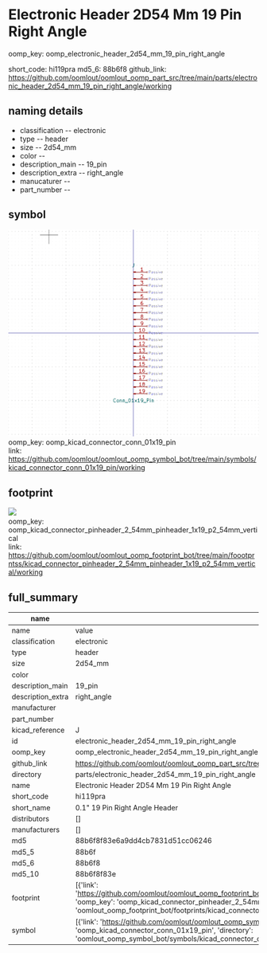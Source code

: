 # Electronic Header 2D54 Mm 19 Pin Right Angle
oomp_key: oomp_electronic_header_2d54_mm_19_pin_right_angle 


short_code: hi119pra
md5_6: 88b6f8
github_link: https://github.com/oomlout/oomlout_oomp_part_src/tree/main/parts/electronic_header_2d54_mm_19_pin_right_angle/working
## naming details
* classification -- electronic
* type -- header
* size -- 2d54_mm
* color -- 
* description_main -- 19_pin
* description_extra -- right_angle
* manucaturer -- 
* part_number -- 



## symbol

![](symbol/0/working/working_600.png)  
oomp_key: oomp_kicad_connector_conn_01x19_pin  
link: https://github.com/oomlout/oomlout_oomp_symbol_bot/tree/main/symbols/kicad_connector_conn_01x19_pin/working  

## footprint

![](footprint/0/working/working_600.png)  
oomp_key: oomp_kicad_connector_pinheader_2_54mm_pinheader_1x19_p2_54mm_vertical  
link: https://github.com/oomlout/oomlout_oomp_footprint_bot/tree/main/foootprntss/kicad_connector_pinheader_2_54mm_pinheader_1x19_p2_54mm_vertical/working  

## full_summary
| name | value | 
| --- | --- | 
| name | value | 
| classification | electronic | 
| type | header | 
| size | 2d54_mm | 
| color |  | 
| description_main | 19_pin | 
| description_extra | right_angle | 
| manufacturer |  | 
| part_number |  | 
| kicad_reference | J | 
| id | electronic_header_2d54_mm_19_pin_right_angle | 
| oomp_key | oomp_electronic_header_2d54_mm_19_pin_right_angle | 
| github_link | https://github.com/oomlout/oomlout_oomp_part_src/tree/main/parts/electronic_header_2d54_mm_19_pin_right_angle/working | 
| directory | parts/electronic_header_2d54_mm_19_pin_right_angle | 
| name | Electronic Header 2D54 Mm 19 Pin Right Angle | 
| short_code | hi119pra | 
| short_name | 0.1" 19 Pin Right Angle Header | 
| distributors | [] | 
| manufacturers | [] | 
| md5 | 88b6f8f83e6a9dd4cb7831d51cc06246 | 
| md5_5 | 88b6f | 
| md5_6 | 88b6f8 | 
| md5_10 | 88b6f8f83e | 
| footprint | [{'link': 'https://github.com/oomlout/oomlout_oomp_footprint_bot/tree/main/foootprntss/kicad_connector_pinheader_2_54mm_pinheader_1x19_p2_54mm_vertical', 'oomp_key': 'oomp_kicad_connector_pinheader_2_54mm_pinheader_1x19_p2_54mm_vertical', 'directory': 'oomlout_oomp_footprint_bot/footprints/kicad_connector_pinheader_2_54mm_pinheader_1x19_p2_54mm_vertical//working/working.kicad_mod'}] | 
| symbol | [{'link': 'https://github.com/oomlout/oomlout_oomp_symbol_bot/tree/main/symbols/kicad_connector_conn_01x19_pin', 'oomp_key': 'oomp_kicad_connector_conn_01x19_pin', 'directory': 'oomlout_oomp_symbol_bot/symbols/kicad_connector_conn_01x19_pin//working/working.kicad_sym'}] | 
